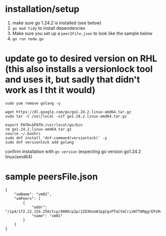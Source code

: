 # installation/setup
1. make sure go 1.24.2 is installed (see below)
2. `go mod tidy` to install dependencies
3. Make sure you set up a `peer2File.json` to look like the sample below
4. `go run node.go `

# update go to desired version on RHL (this also installs a versionlock tool and uses it, but sadly that didn't work as I tht it would)
```
sudo yum remove golang -y
```

```
wget https://dl.google.com/go/go1.24.2.linux-amd64.tar.gz
sudo tar -C /usr/local -xzf go1.24.2.linux-amd64.tar.gz
```

```
export PATH=$PATH:/usr/local/go/bin
rm go1.24.2.linux-amd64.tar.gz
source ~/.bashrc
sudo dnf install 'dnf-command(versionlock)' -y
sudo dnf versionlock add golang
```

confirm installation with `go version` (expecting go version go1.24.2 linux/amd64)


# sample peersFile.json
```
{
    "vmName": "vm02",
    "vmPeers": [
        {
            "addr": "/ip4/172.22.154.250/tcp/9000/p2p/12D3KooWJpgCgvPTaCtmCrixW7TAMggrEPzRvCRWqTzdWkhMMGG9",
            "name": "vm01"
        }
    ]
}
```